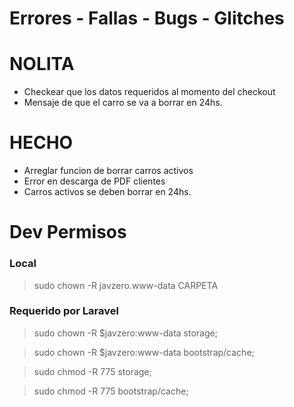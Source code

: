 # Errores - Fallas - Bugs - Glitches

# NOLITA
- Checkear que los datos requeridos al momento del checkout
- Mensaje de que el carro se va a borrar en 24hs.

# HECHO
- Arreglar funcion de borrar carros activos
- Error en descarga de PDF clientes
- Carros activos se deben borrar en 24hs.

# Dev Permisos 

### Local
> sudo chown -R javzero.www-data CARPETA
 
### Requerido por Laravel
> sudo chown -R $javzero:www-data storage;

> sudo chown -R $javzero:www-data bootstrap/cache;

> sudo chmod -R 775 storage;

> sudo chmod -R 775 bootstrap/cache;
